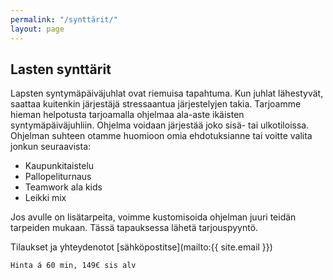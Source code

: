 ```yaml
---
permalink: "/synttärit/"
layout: page
---
```


## Lasten synttärit

Lapsten syntymäpäiväjuhlat ovat riemuisa tapahtuma. Kun juhlat lähestyvät, saattaa kuitenkin järjestäjä stressaantua järjestelyjen takia. 
Tarjoamme hieman helpotusta tarjoamalla ohjelmaa ala-aste ikäisten syntymäpäiväjuhliin. Ohjelma voidaan järjestää joko sisä- tai 
ulkotiloissa. Ohjelman suhteen otamme huomioon omia ehdotuksianne tai voitte valita jonkun seuraavista:

* Kaupunkitaistelu
* Pallopeliturnaus
* Teamwork ala kids
* Leikki mix


Jos avulle on lisätarpeita, voimme kustomisoida ohjelman juuri teidän tarpeiden mukaan. Tässä tapauksessa lähetä tarjouspyyntö.

Tilaukset ja yhteydenotot [sähköpostitse](mailto:{{ site.email }})

`Hinta á 60 min, 149€ sis alv`
